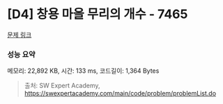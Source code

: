 # [D4] 창용 마을 무리의 개수 - 7465 

[문제 링크](https://swexpertacademy.com/main/code/problem/problemDetail.do?contestProbId=AWngfZVa9XwDFAQU) 

### 성능 요약

메모리: 22,892 KB, 시간: 133 ms, 코드길이: 1,364 Bytes



> 출처: SW Expert Academy, https://swexpertacademy.com/main/code/problem/problemList.do